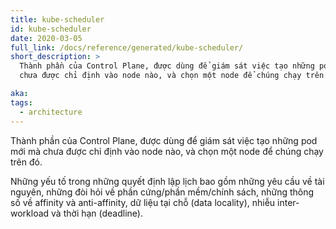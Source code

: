 ```yaml
---
title: kube-scheduler
id: kube-scheduler
date: 2020-03-05
full_link: /docs/reference/generated/kube-scheduler/
short_description: >
  Thành phần của Control Plane, được dùng để giám sát việc tạo những pod mới mà
  chưa được chỉ định vào node nào, và chọn một node để chúng chạy trên đó.

aka:
tags:
  - architecture
---
```


Thành phần của Control Plane, được dùng để giám sát việc tạo những pod mới mà
chưa được chỉ định vào node nào, và chọn một node để chúng chạy trên đó.

<!--more-->

Những yếu tố trong những quyết định lập lịch bao gồm những yêu cầu về tài
nguyên, những đòi hỏi về phần cứng/phần mềm/chính sách, những thông số về
affinity và anti-affinity, dữ liệu tại chỗ (data locality), nhiễu inter-workload
và thời hạn (deadline).
